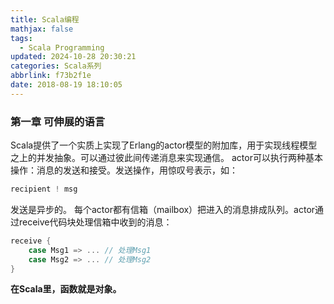 ```yaml
---
title: Scala编程
mathjax: false
tags:
  - Scala Programming
updated: 2024-10-28 20:30:21categories: Scala系列
abbrlink: f73b2f1e
date: 2018-08-19 18:10:05
---
```

### 第一章 可伸展的语言
Scala提供了一个实质上实现了Erlang的actor模型的附加库，用于实现线程模型之上的并发抽象。可以通过彼此间传递消息来实现通信。
actor可以执行两种基本操作：消息的发送和接受。发送操作，用惊叹号表示，如：
``` scala
recipient ! msg
```
发送是异步的。
每个actor都有信箱（mailbox）把进入的消息排成队列。actor通过receive代码块处理信箱中收到的消息：
``` scala
receive {
    case Msg1 => ... // 处理Msg1
    case Msg2 => ... // 处理Msg2
}
```
**在Scala里，函数就是对象。**


